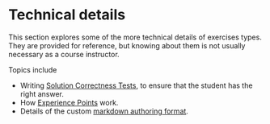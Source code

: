 # Technical details

This section explores some of the more technical details of exercises types. They are provided for reference, but knowing about them is not usually necessary as a course instructor.

Topics include

- Writing [Solution Correctness Tests](/courses/exercises/technical-details/sct.md), to ensure that the student has the right answer.
- How [Experience Points](/courses/exercises/technical-details/xp.md) work.
- Details of the custom [markdown authoring format](/courses/exercises/technical-details/unified-authoring-api.md).
